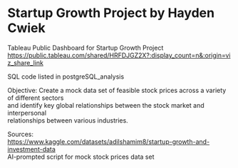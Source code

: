 # Startup Growth Project by Hayden Cwiek

Tableau Public Dashboard for Startup Growth Project
https://public.tableau.com/shared/HRFDJGZ2X?:display_count=n&:origin=viz_share_link

SQL code listed in postgreSQL_analysis

Objective:
Create a mock data set of feasible stock prices across a variety of different sectors <br>
and identify key global relationships between the stock market and interpersonal <br>
relationships between various industries. 

Sources: <br>
https://www.kaggle.com/datasets/adilshamim8/startup-growth-and-investment-data <br>
AI-prompted script for mock stock prices data set
